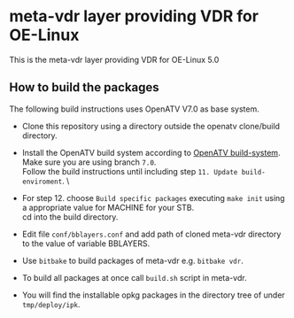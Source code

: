 # meta-vdr layer providing VDR for OE-Linux
This is the meta-vdr layer providing VDR for OE-Linux 5.0

## How to build the packages

The following build instructions uses OpenATV V7.0 as base system.

- Clone this repository using a directory outside the openatv clone/build directory.

- Install the OpenATV build system according to [OpenATV build-system](https://github.com/openatv/enigma2). \
Make sure you are using branch `7.0`.\
Follow the build instructions until including step `11. Update build-enviroment`. \

- For step 12. choose `Build specific packages` executing `make init` using a appropriate value for MACHINE for your STB. \
cd into the build directory.

- Edit file `conf/bblayers.conf` and add path of cloned meta-vdr directory to the value of variable BBLAYERS.

- Use `bitbake` to build packages of meta-vdr e.g. `bitbake vdr`.

- To build all packages at once call `build.sh` script in meta-vdr.

- You will find the installable opkg packages in the directory tree of under `tmp/deploy/ipk`.

